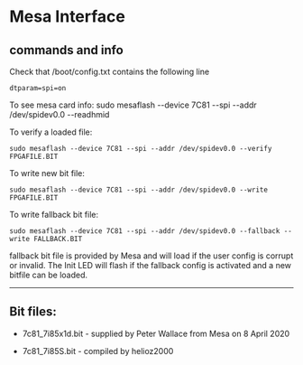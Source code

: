 # Mesa Interface 
## commands and info

Check that /boot/config.txt contains the following line 
```
dtparam=spi=on
```

To see mesa card info:
sudo mesaflash --device 7C81 --spi --addr /dev/spidev0.0 --readhmid

To verify a loaded file:
```
sudo mesaflash --device 7C81 --spi --addr /dev/spidev0.0 --verify FPGAFILE.BIT
```
To write new bit file:
```
sudo mesaflash --device 7C81 --spi --addr /dev/spidev0.0 --write FPGAFILE.BIT
```
To write fallback bit file:
```
sudo mesaflash --device 7C81 --spi --addr /dev/spidev0.0 --fallback --write FALLBACK.BIT
```
fallback bit file is provided by Mesa and will load if the user config is corrupt or invalid. 
The Init LED will flash if the fallback config is activated and a new bitfile can be loaded.

---

## Bit files:

  * 7c81_7i85x1d.bit - supplied by Peter Wallace from Mesa on 8 April 2020

  * 7c81_7i85S.bit - compiled by helioz2000
